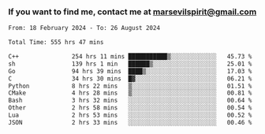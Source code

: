 ### If you want to find me, contact me at marsevilspirit@gmail.com

<!--
**marsevilspirit/marsevilspirit** is a ✨ _special_ ✨ repository because its `README.md` (this file) appears on your GitHub profile.

Here are some ideas to get you started:

- 🔭 I’m currently working on ...
- 🌱 I’m currently learning ...
- 👯 I’m looking to collaborate on ...
- 🤔 I’m looking for help with ...
- 💬 Ask me about ...
- 📫 How to reach me: ...
- 😄 Pronouns: ...
- ⚡ Fun fact: ...
-->
<!--START_SECTION:waka-->

```txt
From: 18 February 2024 - To: 26 August 2024

Total Time: 555 hrs 47 mins

C++               254 hrs 11 mins ███████████▒░░░░░░░░░░░░░   45.73 %
sh                139 hrs 1 min   ██████▒░░░░░░░░░░░░░░░░░░   25.01 %
Go                94 hrs 39 mins  ████▒░░░░░░░░░░░░░░░░░░░░   17.03 %
C                 34 hrs 30 mins  █▓░░░░░░░░░░░░░░░░░░░░░░░   06.21 %
Python            8 hrs 22 mins   ▒░░░░░░░░░░░░░░░░░░░░░░░░   01.51 %
CMake             4 hrs 28 mins   ▒░░░░░░░░░░░░░░░░░░░░░░░░   00.81 %
Bash              3 hrs 32 mins   ░░░░░░░░░░░░░░░░░░░░░░░░░   00.64 %
Other             2 hrs 58 mins   ░░░░░░░░░░░░░░░░░░░░░░░░░   00.54 %
Lua               2 hrs 53 mins   ░░░░░░░░░░░░░░░░░░░░░░░░░   00.52 %
JSON              2 hrs 33 mins   ░░░░░░░░░░░░░░░░░░░░░░░░░   00.46 %
```

<!--END_SECTION:waka-->
